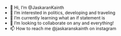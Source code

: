- 👋 Hi, I’m @JaskaranKainth
- 👀 I’m interested in politics, developing and traveling
- 🌱 I’m currently learning what an if statement is
- 💞️ I’m looking to collaborate on any and everything!
- 📫 How to reach me @jaskaranskainth on instagram 

<!---
JaskaranKainth/JaskaranKainth is a ✨ special ✨ repository because its `README.md` (this file) appears on your GitHub profile.
You can click the Preview link to take a look at your changes.
--->
